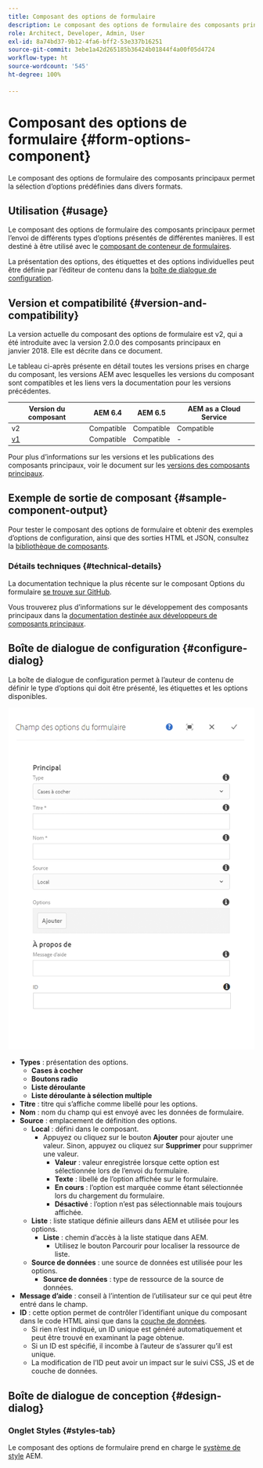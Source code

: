 ```yaml
---
title: Composant des options de formulaire
description: Le composant des options de formulaire des composants principaux permet la sélection d’options prédéfinies dans divers formats.
role: Architect, Developer, Admin, User
exl-id: 8a74bd37-9b12-4fa6-bff2-53e337b16251
source-git-commit: 3ebe1a42d265185b36424b01844f4a00f05d4724
workflow-type: ht
source-wordcount: '545'
ht-degree: 100%

---
```


# Composant des options de formulaire {#form-options-component}

Le composant des options de formulaire des composants principaux permet la sélection d’options prédéfinies dans divers formats.

## Utilisation {#usage}

Le composant des options de formulaire des composants principaux permet l’envoi de différents types d’options présentés de différentes manières. Il est destiné à être utilisé avec le [composant de conteneur de formulaires](form-container.md).

La présentation des options, des étiquettes et des options individuelles peut être définie par l’éditeur de contenu dans la [boîte de dialogue de configuration](#configure-dialog).

## Version et compatibilité {#version-and-compatibility}

La version actuelle du composant des options de formulaire est v2, qui a été introduite avec la version 2.0.0 des composants principaux en janvier 2018. Elle est décrite dans ce document.

Le tableau ci-après présente en détail toutes les versions prises en charge du composant, les versions AEM avec lesquelles les versions du composant sont compatibles et les liens vers la documentation pour les versions précédentes.

| Version du composant | AEM 6.4 | AEM 6.5 | AEM as a Cloud Service |
|--- |--- |--- |---|
| v2 | Compatible | Compatible | Compatible |
| [v1](/help/components/v1/form-options-v1.md) | Compatible | Compatible | - |

Pour plus d’informations sur les versions et les publications des composants principaux, voir le document sur les [versions des composants principaux](/help/versions.md).

## Exemple de sortie de composant {#sample-component-output}

Pour tester le composant des options de formulaire et obtenir des exemples d’options de configuration, ainsi que des sorties HTML et JSON, consultez la [bibliothèque de composants](https://adobe.com/go/aem_cmp_library_form_options_fr).

### Détails techniques {#technical-details}

La documentation technique la plus récente sur le composant Options du formulaire [se trouve sur GitHub](https://adobe.com/go/aem_cmp_tech_form_options_v2_fr).

Vous trouverez plus d’informations sur le développement des composants principaux dans la [documentation destinée aux développeurs de composants principaux](/help/developing/overview.md).

## Boîte de dialogue de configuration {#configure-dialog}

La boîte de dialogue de configuration permet à l’auteur de contenu de définir le type d’options qui doit être présenté, les étiquettes et les options disponibles.

![Boîte de dialogue de modification du composant Options du formulaire](/help/assets/form-options-edit.png)

* **Types** : présentation des options.
   * **Cases à cocher**
   * **Boutons radio**
   * **Liste déroulante**
   * **Liste déroulante à sélection multiple**
* **Titre** : titre qui s’affiche comme libellé pour les options.
* **Nom** : nom du champ qui est envoyé avec les données de formulaire.
* **Source** : emplacement de définition des options.
   * **Local** : défini dans le composant.
      * Appuyez ou cliquez sur le bouton **Ajouter** pour ajouter une valeur. Sinon, appuyez ou cliquez sur **Supprimer** pour supprimer une valeur.
         * **Valeur** : valeur enregistrée lorsque cette option est sélectionnée lors de l’envoi du formulaire.
         * **Texte** : libellé de l’option affichée sur le formulaire.
         * **En cours** : l’option est marquée comme étant sélectionnée lors du chargement du formulaire.
         * **Désactivé** : l’option n’est pas sélectionnable mais toujours affichée.
   * **Liste** : liste statique définie ailleurs dans AEM et utilisée pour les options.
      * **Liste** : chemin d’accès à la liste statique dans AEM.
         * Utilisez le bouton Parcourir pour localiser la ressource de liste.
   * **Source de données** : une source de données est utilisée pour les options.
      * **Source de données** : type de ressource de la source de données.
* **Message d’aide** : conseil à l’intention de l’utilisateur sur ce qui peut être entré dans le champ.
* **ID** : cette option permet de contrôler l’identifiant unique du composant dans le code HTML ainsi que dans la [couche de données](/help/developing/data-layer/overview.md).
   * Si rien n’est indiqué, un ID unique est généré automatiquement et peut être trouvé en examinant la page obtenue.
   * Si un ID est spécifié, il incombe à l’auteur de s’assurer qu’il est unique.
   * La modification de l’ID peut avoir un impact sur le suivi CSS, JS et de couche de données.

## Boîte de dialogue de conception {#design-dialog}

### Onglet Styles {#styles-tab}

Le composant des options de formulaire prend en charge le [système de style](/help/get-started/authoring.md#component-styling) AEM.
